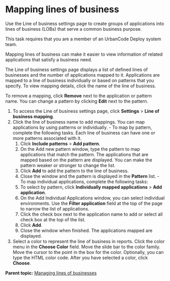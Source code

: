 # Mapping lines of business

Use the Line of business settings page to create groups of applications into lines of business \(LOBs\) that serve a common business purpose.

This task requires that you are a member of an UrbanCode Deploy system team.

Mapping lines of business can make it easier to view information of related applications that satisfy a business need.

The Line of business settings page displays a list of defined lines of businesses and the number of applications mapped to it. Applications are mapped to a line of business individually or based on patterns that you specify. To view mapping details, click the name of the line of business.

To remove a mapping, click **Remove** next to the application or pattern name. You can change a pattern by clicking **Edit** next to the pattern.

1.   To access the Line of business settings page, click **Settings** \> **Line of business mapping**. 
2.   Click the line of business name to add mappings. You can map applications by using patterns or individually.
    -   To map by pattern, complete the following tasks. Each line of business can have one or more patterns associated with it.
        1.  Click **Include patterns** \> **Add pattern**.
        2.  On the Add new pattern window, type the pattern to map applications that match the pattern. The applications that are mapped based on the pattern are displayed. You can make the pattern weaker or stronger to change the list.
        3.  Click **Add** to add the pattern to the line of business.
        4.  Close the window and the pattern is displayed in the **Pattern** list.
    -   To map individual applications, complete the following tasks:
        1.  To select by pattern, click **Individually mapped applications** \> **Add application**.
        2.  On the Add Individual Applications window, you can select individual environments. Use the **Filter application** field at the top of the page to narrow the list of applications.
        3.  Click the check box next to the application name to add or select all check box at the top of the list.
        4.  Click **Add**.
        5.  Close the window when finished. The applications mapped are displayed.
3.   Select a color to represent the line of business in reports. Click the color menu in the **Choose Color** field. Move the slide bar to the color family. Move the cursor to the point in the box for the color. Optionally, you can type the HTML color code. After you have selected a color, click **Choose**. 

**Parent topic:** [Managing lines of businesses](../../com.insights.doc/topics/t_admin_linesofbusiness.md)

